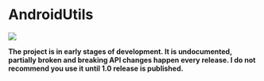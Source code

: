 # AndroidUtils
[![](https://jitpack.io/v/Nek-12/AndroidUtils.svg)](https://jitpack.io/#Nek-12/AndroidUtils)


**The project is in early stages of development. It is undocumented, partially broken and 
breaking API changes happen every release. I do not recommend you use it until 1.0 release is 
published.**

